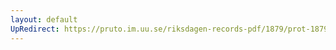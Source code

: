 ```yaml
---
layout: default
UpRedirect: https://pruto.im.uu.se/riksdagen-records-pdf/1879/prot-1879--ak--025/prot-1879--ak--025_009.pdf
---
```

